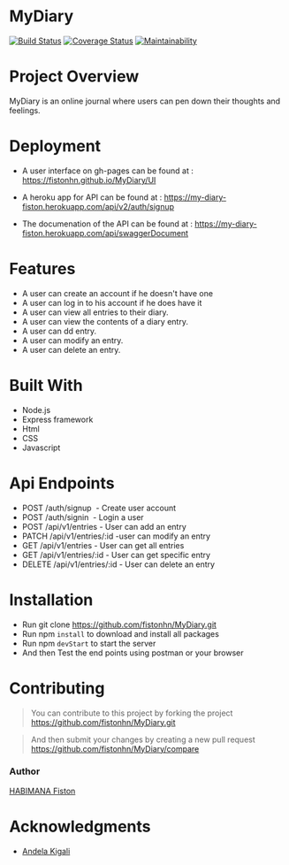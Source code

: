 # MyDiary

[![Build Status](https://travis-ci.org/fistonhn/MyDiary.svg?branch=develop)](https://travis-ci.org/fistonhn/MyDiary)
[![Coverage Status](https://coveralls.io/repos/github/fistonhn/MyDiary/badge.svg?branch=develop)](https://coveralls.io/github/fistonhn/MyDiary?branch=develop) [![Maintainability](https://api.codeclimate.com/v1/badges/b5f5c43031e8390e4425/maintainability)](https://codeclimate.com/github/fistonhn/MyDiary/maintainability)

# Project Overview

MyDiary is an online journal where users can pen down their thoughts and feelings.

# Deployment

- A user interface on gh-pages can be found at : 
 <a href="https://fistonhn.github.io/MyDiary/UI"> https://fistonhn.github.io/MyDiary/UI</a>

- A heroku app for API can be found at : 
 <a href="https://my-diary-fiston.herokuapp.com/api/v2/auth/signup"> https://my-diary-fiston.herokuapp.com/api/v2/auth/signup</a>
  
- The documenation of the API can be found at : 
 <a href="https://my-diary-fiston.herokuapp.com/api/swaggerDocument"> https://my-diary-fiston.herokuapp.com/api/swaggerDocument</a>

# Features

- A user can create an account if he doesn't have one
- A user can log in to his account if he does have it
- A user can view all entries to their diary.
- A user can view the contents of a diary entry.
- A user can dd entry.
- A user can modify an entry.
- A user can delete an entry.

# Built With

- Node.js
- Express framework
- Html
- CSS
- Javascript

# Api Endpoints

- POST    /auth/signup                               - Create user account 
- POST    /auth/signin                               - Login a user
- POST    /api/v1/entries                            - User can add an entry 
- PATCH   /api/v1/entries/:id                        -user can modify an entry                
- GET     /api/v1/entries                            - User can get all entries   
- GET     /api/v1/entries/:id                        - User can get specific entry  
- DELETE  /api/v1/entries/:id                        - User can delete an entry 

# Installation
- Run git clone https://github.com/fistonhn/MyDiary.git
- Run npm `install` to download and install all packages
- Run npm `devStart` to start the server
- And then Test the end points using postman or your browser

# Contributing
> You can contribute to this project by forking the project https://github.com/fistonhn/MyDiary.git

> And then submit your changes by creating a new pull request https://github.com/fistonhn/MyDiary/compare

### Author

[HABIMANA Fiston](https://github.com/fistonhn/MyDiary)

# Acknowledgments

- [Andela Kigali](https://andela.com/)
